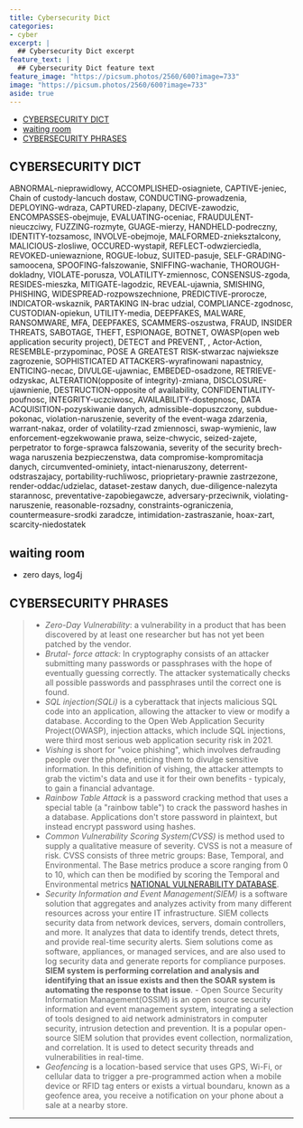 ```yaml
---
title: Cybersecurity Dict
categories:
- cyber
excerpt: |
  ## Cybersecurity Dict excerpt
feature_text: |  
  ## Cybersecurity Dict feature text
feature_image: "https://picsum.photos/2560/600?image=733"
image: "https://picsum.photos/2560/600?image=733"
aside: true
---
```


- [CYBERSECURITY DICT](#cybersecurity-dict)
- [waiting room](#waiting-room)
- [CYBERSECURITY PHRASES](#cybersecurity-phrases)

## CYBERSECURITY DICT

ABNORMAL-nieprawidlowy, ACCOMPLISHED-osiagniete, CAPTIVE-jeniec, Chain of custody-lancuch dostaw, CONDUCTING-prowadzenia, DEPLOYING-wdraza, CAPTURED-zlapany, DECIVE-zawodzic, ENCOMPASSES-obejmuje, EVALUATING-oceniac,  FRAUDULENT-nieuczciwy, FUZZING-rozmyte, GUAGE-mierzy, HANDHELD-podreczny, IDENTITY-tozsamosc, INVOLVE-obejmoje, MALFORMED-znieksztalcony, MALICIOUS-zlosliwe, OCCURED-wystapił, REFLECT-odwzierciedla, REVOKED-uniewaznione, ROGUE-lobuz, SUITED-pasuje,  SELF-GRADING-samoocena, SPOOFING-falszowanie, SNIFFING-wachanie, THOROUGH-dokladny, VIOLATE-porusza, VOLATILITY-zmiennosc, CONSENSUS-zgoda, RESIDES-mieszka, MITIGATE-lagodzic, REVEAL-ujawnia, SMISHING, PHISHING, WIDESPREAD-rozpowszechnione, PREDICTIVE-prorocze, INDICATOR-wskaznik, PARTAKING IN-brac udzial, COMPLIANCE-zgodnosc, CUSTODIAN-opiekun, UTILITY-media, DEEPFAKES, MALWARE, RANSOMWARE, MFA, DEEPFAKES, SCAMMERS-oszustwa, FRAUD, INSIDER THREATS, SABOTAGE, THEFT, ESPIONAGE, BOTNET, OWASP(open web application security project), DETECT and PREVENT, , Actor-Action, RESEMBLE-przypominac, POSE A GREATEST RISK-stwarzac najwieksze zagrozenie, SOPHISTICATED ATTACKERS-wyrafinowani napastnicy, ENTICING-necac, DIVULGE-ujawniac, EMBEDED-osadzone, RETRIEVE-odzyskac, ALTERATION(opposite of integrity)-zmiana, DISCLOSURE-ujawnienie, DESTRUCTION-opposite of availability, CONFIDENTIALITY-poufnosc, INTEGRITY-uczciwosc, AVAILABILITY-dostepnosc, DATA ACQUISITION-pozyskiwanie danych, admissible-dopuszczony, subdue-pokonac, violation-naruszenie, severity of the event-waga zdarzenia, warrant-nakaz, order of volatility-rzad zmiennosci, swap-wymienic, law enforcement-egzekwowanie prawa, seize-chwycic, seized-zajete, perpetrator to forge-sprawca falszowania, severity of the security brech-waga naruszenia bezpieczenstwa, data compromise-kompromitacja danych, circumvented-ominiety, intact-nienaruszony, deterrent-odstraszajacy, portability-ruchliwosc, prioprietary-prawnie zastrzezone, render-oddac/udzielac, dataset-zestaw danych, due-diligence-nalezyta starannosc, preventative-zapobiegawcze, adversary-przeciwnik, violating-naruszenie, reasonable-rozsadny, constraints-ograniczenia, countermeasure-srodki zaradcze, intimidation-zastraszanie, hoax-zart, scarcity-niedostatek

## waiting room

- zero days, log4j

## CYBERSECURITY PHRASES

>- *Zero-Day Vulnerability*: a vulnerability in a product that has been discovered by at least one researcher but has not yet been patched by the vendor.  
>- *Brutal- force attack:* In cryptography consists of an attacker submitting many passwords or passphrases with the hope of eventually guessing correctly. The attacker systematically checks all possible passwords and passphrases until the correct one is found.  
>- *SQL injection(SQLi)* is a cyberattack that injects malicious SQL code into an application, allowing the attacker to view or modify a database. According to the Open Web Application Security Project(OWASP), injection attacks, which include SQL injections, were third most serious web application security risk in 2021.  
>- *Vishing* is short for "voice phishing", which involves defrauding people over the phone, enticing them to divulge sensitive information. In this definition of vishing, the attacker attempts to grab the victim's data and use it for their own benefits - typicaly, to gain a financial advantage.  
>- *Rainbow Table Attack* is a password cracking method that uses a special table (a "rainbow table") to crack the password hashes in a database. Applications don't store password in plaintext, but instead encrypt password using hashes.  
>- *Common Vulnerability Scoring System(CVSS)* is method used to supply a qualitative measure of severity. CVSS is not a measure of risk. CVSS consists of three metric groups: Base, Temporal, and Environmental. The Base metrics produce a score ranging from 0 to 10, which can then be modified by scoring the Temporal and Environmental metrics [NATIONAL VULNERABILITY DATABASE](https://nvd.nist.gov/).  
>- *Security Information and Event Management(SIEM)* is a software solution that aggregates and analyzes activity from many different resources across your entire IT infrastructure. SIEM collects security data from network devices, servers, domain controllers, and more. It analyzes that data to identify trends, detect threts, and provide real-time security alerts. Siem solutions come as software, appliances, or managed services, and are also used to log security data and generate reports for compliance purposes. **SIEM system is performing correlation and analysis and identifying that an issue exists and then the SOAR system is automating the response to that issue**.
    - Open Source Security Information Management(OSSIM) is an open source security information and event management system, integrating a selection of tools designed to aid network administrators in computer security, intrusion detection and prevention. It is a popular open-source SIEM solution that provides event collection, normalization, and correlation. It is used to detect security threads and vulnerabilities in real-time.
>- *Geofencing* is a location-based service that uses GPS, Wi-Fi, or cellular data to trigger a pre-programmed action when a mobile device or RFID tag enters or exists a virtual boundaru, known as a geofence area, you receive a notification on your phone about a sale at a nearby store.

---
